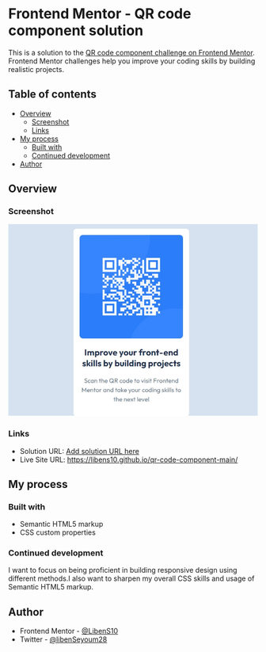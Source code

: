 # Frontend Mentor - QR code component solution

This is a solution to the [QR code component challenge on Frontend Mentor](https://www.frontendmentor.io/challenges/qr-code-component-iux_sIO_H). Frontend Mentor challenges help you improve your coding skills by building realistic projects. 

## Table of contents

- [Overview](#overview)
  - [Screenshot](#screenshot)
  - [Links](#links)
- [My process](#my-process)
  - [Built with](#built-with)
  - [Continued development](#continued-development)
- [Author](#author)

## Overview

### Screenshot

![](./screenshot.jpg)

### Links

- Solution URL: [Add solution URL here](https://your-solution-url.com)
- Live Site URL: https://libens10.github.io/qr-code-component-main/

## My process

### Built with

- Semantic HTML5 markup
- CSS custom properties


### Continued development

I want to focus on being proficient in building responsive design using different methods.I also want to sharpen my overall CSS skills and usage of Semantic HTML5 markup.


## Author

- Frontend Mentor - [@LibenS10](https://www.frontendmentor.io/profile/LibenS10)
- Twitter - [@libenSeyoum28](https://www.twitter.com/libenSeyoum28)

